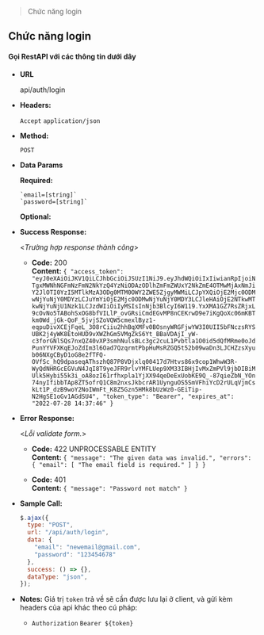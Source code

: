 > Chức năng login

## **Chức năng login**

#### Gọi RestAPI với các thông tin dưới dây

- **URL**

  api/auth/login

- **Headers:**

  `Accept` `application/json`

- **Method:**

  `POST`

- **Data Params**

  **Required:**

      `email=[string]`
      `password=[string]`

  **Optional:**

- **Success Response:**

  <_Trường hợp response thành công_>

  - **Code:** 200 <br />
    **Content:**
    `{
    "access_token": "eyJ0eXAiOiJKV1QiLCJhbGciOiJSUzI1NiJ9.eyJhdWQiOiIxIiwianRpIjoiNTgxMWNhNGFmNzFmN2NkYzQ4YzNiODAzODlhZmFmZWUxY2NkZmE4OTMwMjAxNmJiY2JlOTI0YzI5MTlkMzA3ODg0MTM0OWY2ZWE5ZjgyMWMiLCJpYXQiOjE2Mjc0ODMwNjYuNjY0MDYzLCJuYmYiOjE2Mjc0ODMwNjYuNjY0MDY3LCJleHAiOjE2NTkwMTkwNjYuNjU1Nzk1LCJzdWIiOiIyMSIsInNjb3BlcyI6W119.YxXMA1GZ7RsZRjxL9cOvNo5TABohSxOG8bfVILlP_ovGRsiCmdEGvMP8nCEKrwD9e7iKgQoXc06mKBTkm0Wd_jGk-QoF_5jvjSZoVQW5cmexlByz1-eqpuDivXCEjFqeL_3O8rCiiu2hhBqXMFv0BOsnyWRGFjwYW3I0UII5bFNczsRYSUBK2j4yWK8EtoHUD9vXWZhGm5VMgZkS6Yt_BBaVDAjI_yW-c3forGNlSQs7nxQZ40vXP3smhNulsBLc3gc2cuL1Pvbtla1O0id5dQfMRme0oJdPunYYVFXKqEJoZdIm3l6Oad7QzqrmtPbpHuMsRZGQ5t52b09waDn3LJCHZzsXyub06NXgCByD1oG8e2fTFQ-OVfSc_hQ9dpaseqAThszhQ87P8VDjxlq00417d7Htvs86x9cop1WhwW3R-WyQdNHRGcEGVuN4JqI8T9yeJFR9rlvYMFLUep9XM33IBHjIvMxZmPVl9jbDIBiMUlk5Hybi55k3i_oA8ozI61rfhxpla1YjXX94qeDeExUobKE9Q_-87qieZbN_YOn74nyIfibbTAp8ZT5ofrQ1C8m2nxsJkbcrAR1UynguOS5SmVFhiYcD2rULqVjmCskLt1P_dzB9woY2NoIWmFt_K8Z5Gzn5HMk8bUzWz0-GEiTip-N2HgSE1oGv1AGdSU4",
    "token_type": "Bearer",
    "expires_at": "2022-07-28 14:37:46"
    }`

- **Error Response:**

  <_Lỗi validate form._>

  - **Code:** 422 UNPROCESSABLE ENTITY <br />
    **Content:** 
    `{
    "message": "The given data was invalid.",
    "errors": {
    "email": [
    "The email field is required."
    ]
    }
    }`

  - **Code:** 401 <br />
    **Content:**
    `{
    "message": "Password not match"
    }`
- **Sample Call:**

  ```javascript
  $.ajax({
    type: "POST",
    url: "/api/auth/login",
    data: {
      "email": "newemail@gmail.com",
      "password": "123454678"
    },
    success: () => {},
    dataType: "json",
  });
  ```

- **Notes:**
Giá trị `token` trả về sẽ cần được lưu lại ở client, và gửi kèm headers của api khác theo cú pháp:
  - `Authorization` `Bearer ${token}`
